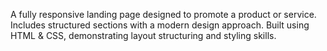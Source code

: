 A fully responsive landing page designed to promote a product or service. Includes structured sections with a modern design approach. 
Built using HTML & CSS, demonstrating layout structuring and styling skills.

